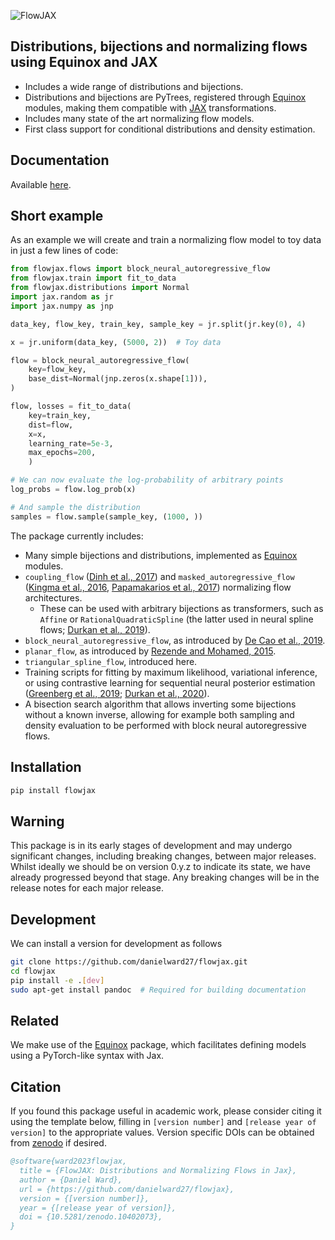 
![FlowJAX](/docs/_static/logo_light.svg)

Distributions, bijections and normalizing flows using Equinox and JAX
-----------------------------------------------------------------------
- Includes a wide range of distributions and bijections.
- Distributions and bijections are PyTrees, registered through 
  [Equinox](https://github.com/patrick-kidger/equinox/) modules, making them
  compatible with [JAX](https://github.com/google/jax) transformations.
- Includes many state of the art normalizing flow models.
- First class support for conditional distributions and density estimation.

## Documentation
Available [here](https://danielward27.github.io/flowjax/index.html).

## Short example
As an example we will create and train a normalizing flow model to toy data in just a few lines of code:

```python
from flowjax.flows import block_neural_autoregressive_flow
from flowjax.train import fit_to_data
from flowjax.distributions import Normal
import jax.random as jr
import jax.numpy as jnp

data_key, flow_key, train_key, sample_key = jr.split(jr.key(0), 4)

x = jr.uniform(data_key, (5000, 2))  # Toy data

flow = block_neural_autoregressive_flow(
    key=flow_key,
    base_dist=Normal(jnp.zeros(x.shape[1])),
)

flow, losses = fit_to_data(
    key=train_key,
    dist=flow,
    x=x,
    learning_rate=5e-3,
    max_epochs=200,
    )

# We can now evaluate the log-probability of arbitrary points
log_probs = flow.log_prob(x)

# And sample the distribution
samples = flow.sample(sample_key, (1000, ))
```

The package currently includes:
- Many simple bijections and distributions, implemented as [Equinox](https://arxiv.org/abs/2111.00254) modules.
- `coupling_flow` ([Dinh et al., 2017](https://arxiv.org/abs/1605.08803)) and `masked_autoregressive_flow` ([Kingma et al., 2016](https://arxiv.org/abs/1606.04934), [Papamakarios et al., 2017](https://arxiv.org/abs/1705.07057v4)) normalizing flow architectures.
    - These can be used with arbitrary bijections as transformers, such as `Affine` or `RationalQuadraticSpline` (the latter used in neural spline flows; [Durkan et al., 2019](https://arxiv.org/abs/1906.04032)). 
- `block_neural_autoregressive_flow`, as introduced by [De Cao et al., 2019](https://arxiv.org/abs/1904.04676).
- `planar_flow`, as introduced by [Rezende and Mohamed, 2015](https://arxiv.org/pdf/1505.05770.pdf).
- `triangular_spline_flow`, introduced here.
- Training scripts for fitting by maximum likelihood, variational inference, or using contrastive learning for sequential neural posterior estimation ([Greenberg et al., 2019](https://arxiv.org/abs/1905.07488); [Durkan et al., 2020](https://arxiv.org/abs/2002.03712])).
- A bisection search algorithm that allows inverting some bijections without a
known inverse, allowing for example both sampling and density evaluation to be
performed with block neural autoregressive flows.

## Installation
```bash
pip install flowjax
```

## Warning
This package is in its early stages of development and may undergo significant changes, including breaking changes, between major releases. Whilst ideally we should be on version 0.y.z to indicate its state, we have already progressed beyond that stage. Any breaking changes will be in the release notes for each major release.

## Development
We can install a version for development as follows
```bash
git clone https://github.com/danielward27/flowjax.git
cd flowjax
pip install -e .[dev]
sudo apt-get install pandoc  # Required for building documentation
```

## Related
We make use of the [Equinox](https://arxiv.org/abs/2111.00254) package, which
facilitates defining models using a PyTorch-like syntax with Jax. 

## Citation
If you found this package useful in academic work, please consider citing it using the
template below, filling in ``[version number]`` and ``[release year of version]`` to the
appropriate values. Version specific DOIs
can be obtained from [zenodo](https://zenodo.org/records/10402073) if desired.

```bibtex
@software{ward2023flowjax,
  title = {FlowJAX: Distributions and Normalizing Flows in Jax},
  author = {Daniel Ward},
  url = {https://github.com/danielward27/flowjax},
  version = {[version number]},
  year = {[release year of version]},
  doi = {10.5281/zenodo.10402073},
}
```
